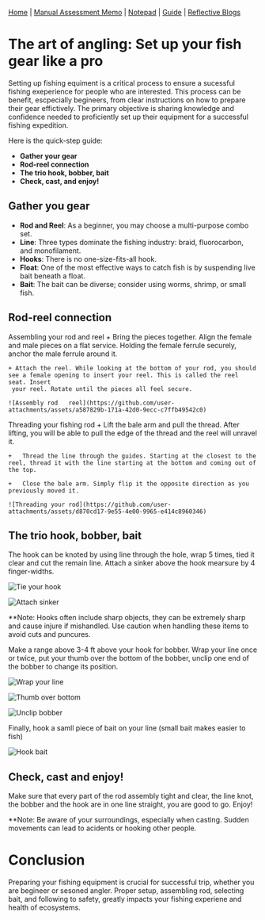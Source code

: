 [Home](index.md) | [Manual Assessment Memo](manual_assessment_memo.md) | [Notepad](notepad.md) | [Guide](soon.md) | [Reflective Blogs](reflective_blogs.md)

# The art of angling: Set up your fish gear like a pro
Setting up fishing equiment is a critical process to ensure a sucessful fishing exeperience for people who are interested. This process can be benefit, escpecially begineers, from clear instructions on how to prepare their gear effictively. The primary objective is sharing knowledge and confidence needed to proficiently set up their equipment for a successful fishing expedition.

Here is the quick-step guide:
- **Gather your gear**
- **Rod-reel connection**
- **The trio hook, bobber, bait**
- **Check, cast, and enjoy!**


## Gather you gear
- **Rod and Reel**: As a beginner, you may choose a multi-purpose combo set.
- **Line**: Three types dominate the fishing industry: braid, fluorocarbon, and monofilament.
- **Hooks**: There is no one-size-fits-all hook.
- **Float**: One of the most effective ways to catch fish is by suspending live bait beneath a float.
- **Bait**: The bait can be diverse; consider using worms, shrimp, or small fish.

## Rod-reel connection
Assembling your rod and reel
    + Bring the pieces together. Align the female and male pieces on a flat service. Holding 
    the female ferrule securely, anchor the male ferrule around it.
     
    + Attach the reel. While looking at the bottom of your rod, you should see a female opening to insert your reel. This is called the reel seat. Insert 
     your reel. Rotate until the pieces all feel secure. 
     
    ![Assembly rod   reel](https://github.com/user-attachments/assets/a587829b-171a-42d0-9ecc-c7ffb49542c0)

Threading your fishing rod
    + Lift the bale arm and pull the thread. After lifting, you will be able to pull the edge of the thread and the reel will unravel it. 

    +	Thread the line through the guides. Starting at the closest to the reel, thread it with the line starting at the bottom and coming out of the top. 

    +	Close the bale arm. Simply flip it the opposite direction as you previously moved it.

    ![Threading your rod](https://github.com/user-attachments/assets/d870cd17-9e55-4e00-9965-e414c8960346)

## The trio hook, bobber, bait
The hook can be knoted by using line through the hole, wrap 5 times, tied it clear and cut the remain line. Attach a sinker above the hook mearsure by 4 finger-widths.

![Tie your hook](https://github.com/user-attachments/assets/595757fc-3b5d-45fd-9eac-2c19e78f7b45)

![Attach sinker](https://github.com/user-attachments/assets/078821c0-de18-4374-88f0-c97e498d4807)

**Note: Hooks often include sharp objects, they can be extremely sharp and cause injure if mishandled. Use caution when handling these items to avoid cuts and puncures.

Make a range above 3-4 ft above your hook for bobber. Wrap your line once or twice, put your thumb over the bottom of the bobber, unclip one end of the bobber to change its position.

![Wrap your line](https://github.com/user-attachments/assets/9205747f-06b7-4395-9964-ca5564be5a5d)

![Thumb over bottom](https://github.com/user-attachments/assets/12f77dd6-e105-44ed-aadc-e12de84d32d1)

![Unclip bobber](https://github.com/user-attachments/assets/1f926410-db06-4acc-af4a-0f571c25df27)

Finally, hook a samll piece of bait on your line (small bait makes easier to fish)

![Hook bait](https://github.com/user-attachments/assets/6a0dfeba-6da5-4744-8e80-0c244e78bbf8)

## Check, cast and enjoy!
Make sure that every part of the rod assembly tight and clear, the line knot, the bobber and the hook are in one line straight, you are good to go. Enjoy!


**Note: Be aware of your surroundings, especially when casting. Sudden movements can lead to acidents or hooking other people. 

# Conclusion
Preparing your fishing equipment is crucial for successful trip, whether you are begineer or sesoned angler. Proper setup, assembling rod, selecting bait, and following to safety, greatly impacts your fishing experiene and health of ecosystems. 

